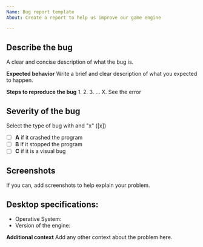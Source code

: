 ```yaml
---
Name: Bug report template
About: Create a report to help us improve our game engine

---
```


## Describe the bug
A clear and concise description of what the bug is.

**Expected behavior**
Write a brief and clear description of what you expected to happen.

**Steps to reproduce the bug**
1.
2. 
3. 
...
X. See the error

## Severity of the bug
Select the type of bug with and "x" ([x])

- [ ] **A** if it crashed the program
- [ ] **B** if it stopped the program
- [ ] **C** if it is a visual bug

## Screenshots
If you can, add screenshots to help explain your problem.

## Desktop specifications:
 - Operative System: 
 - Version of the engine:

**Additional context**
Add any other context about the problem here.
